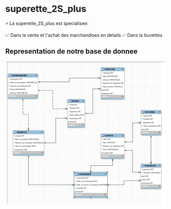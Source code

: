  # superette_2S_plus 

:zap: La superette_2S_plus est specialisee:

:white_check_mark: Dans la vente et l'achat des marchandises en details
:white_check_mark: Dans la buvettes

 ## Representation de notre base de donnee
 

![image](images/mcd.JPG)

